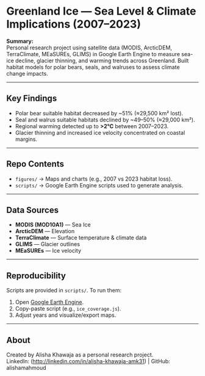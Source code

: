 # Greenland Ice — Sea Level & Climate Implications (2007–2023)

**Summary:**  
Personal research project using satellite data (MODIS, ArcticDEM, TerraClimate, MEaSUREs, GLIMS) in Google Earth Engine to measure sea-ice decline, glacier thinning, and warming trends across Greenland. Built habitat models for polar bears, seals, and walruses to assess climate change impacts.

---

## Key Findings
- Polar bear suitable habitat decreased by ~51% (≈29,500 km² lost).  
- Seal and walrus suitable habitats declined by ~49–50% (≈29,000 km²).  
- Regional warming detected up to **>2°C** between 2007–2023.  
- Glacier thinning and increased ice velocity concentrated on coastal margins.  

---

## Repo Contents
- `figures/` → Maps and charts (e.g., 2007 vs 2023 habitat loss).  
- `scripts/` → Google Earth Engine scripts used to generate analysis.   

---

## Data Sources
- **MODIS (MOD10A1)** — Sea Ice  
- **ArcticDEM** — Elevation  
- **TerraClimate** — Surface temperature & climate data  
- **GLIMS** — Glacier outlines  
- **MEaSUREs** — Ice velocity  

---

## Reproducibility
Scripts are provided in `scripts/`. To run them:
1. Open [Google Earth Engine](https://code.earthengine.google.com).  
2. Copy-paste script (e.g., `ice_coverage.js`).  
3. Adjust years and visualize/export maps.  

---

## About
Created by Alisha Khawaja as a personal research project.  
LinkedIn: (http://linkedin.com/in/alisha-khawaja-amk31) | GitHub: alishamahmoud
